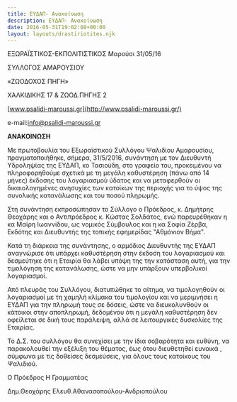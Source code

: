 ```yaml
---
title: ΕΥΔΑΠ- Ανακοίνωση
description: ΕΥΔΑΠ- Ανακοίνωση
date: 2016-05-31T19:02:08+00:00
layout: layouts/drastiriotites.njk
---
```


<!-- excerpt -->
ΕΞΩΡΑΪΣΤΙΚΟΣ-ΕΚΠΟΛΙΤΙΣΤΙΚΟΣ Μαρούσι 31/05/16

ΣΥΛΛΟΓΟΣ ΑΜΑΡΟΥΣΙΟΥ

«ΖΩΟΔΟΧΟΣ ΠΗΓΗ»

ΧΑΛΚΙΔΙΚΗΣ 17 &amp; ΖΩΟΔ.ΠΗΓΗΣ 2

[www.psalidi-maroussi.gr](http://www.psalidi-maroussi.gr/)

e-mail:info@psalidi-maroussi.gr

**ΑΝΑΚΟΙΝΩΣΗ**

Με πρωτοβουλία του Εξωραϊστικού Συλλόγου Ψαλιδίου Αμαρουσίου, πραγματοποιήθηκε, σήμερα, 31/5/2016, συνάντηση με τον Διευθυντή Υδροληψίας της ΕΥΔΑΠ, κο Τασιούδη, στο γραφείο του, προκειμένου να πληροφορηθούμε σχετικά με τη μεγάλη καθυστέρηση (πάνω από 14 μήνες) έκδοσης του λογαριασμού ύδατος και να μεταφερθούν οι δικαιολογημένες ανησυχίες των κατοίκων της περιοχής για το ύψος της συνολικής κατανάλωσης και του ποσού πληρωμής.

Στη συνάντηση εκπροσώπησαν το Σύλλογο ο Πρόεδρος, κ. Δημήτρης Θεοχάρης και ο Αντιπρόεδρος κ. Κώστας Σολδάτος, ενώ παρευρέθηκαν η κα Μαίρη Ιωαννίδου, ως νομικός Σύμβουλος και η κα Σοφία Ζέρβα, Εκδότης και Διευθυντής της τοπικής εφημερίδας "Αθμόνιον Βήμα".

Κατά τη διάρκεια της συνάντησης, ο αρμόδιος Διευθυντής της ΕΥΔΑΠ αναγνώρισε ότι υπάρχει καθυστέρηση στην έκδοση του λογαριασμού και δεσμεύτηκε ότι η Εταιρία θα λάβει υπόψη της την κατάσταση αυτή, για την τιμολόγηση της κατανάλωσης, ώστε να μην υπάρξουν υπερβολικοί λογαριασμοί.

Από πλευράς του Συλλόγου, διατυπώθηκε το αίτημα, να τιμολογηθούν οι λογαριασμοί με τη χαμηλή κλίμακα του τιμολογίου και να μεριμνήσει η ΕΥΔΑΠ για την πληρωμή τους σε δόσεις, ώστε να διευκολυνθούν οι κάτοικοι στην αποπληρωμή, δεδομένου ότι η μεγάλη καθυστέρηση δεν οφείλεται σε δική τους παράλειψη, αλλά σε λειτουργικές δυσκολίες της Εταιρίας.

Το Δ.Σ. του συλλόγου θα συνεχίσει με την ίδια σοβαρότητα και ευθύνη, να παρακολουθεί την εξέλιξη του θέματος, έως ότου διευθετηθεί ευνοικά , σύμφωνα με τις δοθείσες δεσμεύσεις, για όλους τους κατοίκους του Ψαλιδιού.

Ο Πρόεδρος Η Γραμματέας

Δημ.Θεοχάρης Ελευθ.Αθανασοπούλου-Ανδριοπούλου
